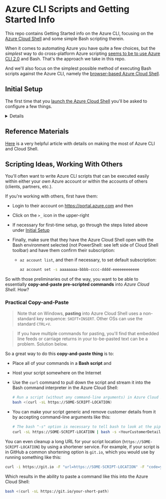 # Azure CLI Scripts and Getting Started Info

This repo contains Getting Started info on the Azure CLI, focusing on the [Azure Cloud Shell](https://shell.azure.com/) and some simple Bash scripting therein.

When it comes to automating Azure you have quite a few choices, but the _simplest_ way to do cross-platform Azure scripting [seems to be to use Azure CLI 2.0](https://stackoverflow.com/questions/45585000/azure-cli-vs-powershell) and Bash. That's the approach we take in this repo.

And we'll also focus on the simplest possible method of executing Bash scripts against the Azure CLI, namely the [browser-based Azure Cloud Shell](https://docs.microsoft.com/en-us/azure/cloud-shell/features).

## Initial Setup

The first time that you [launch the Azure Cloud Shell](https://docs.microsoft.com/en-us/azure/cloud-shell/overview) you'll be asked to configure a few things.

<details><summary>Details</summary>

- First, you'll choose the shell environment that you wish to use. We'll use **Bash** for the examples in this repo.

  ![Example Shell Selection Prompt](/images/cloudshell-001-welcome-set-shell.png)

- Next you will need to configure your storage account for persisting shell files.

  ![Example Shell Storage Setup](/images/cloudshell-002-storage.png)

- Once those two mandatory items are out of the way, you'll be welcomed to the Cloud Shell and presented with the command prompt. The next thing you should do is configure some shell environment options, so enter the command:

  ```bash
  az configure
  ```

  - The main recommendation is to set the default output format to `[3] table - Human-readable`. Here's an example:

    ![Example az configure command](/images/cloudshell-004-config.png)

</details>

## Reference Materials

[Here](https://docs.microsoft.com/en-us/azure/cloud-shell/troubleshooting) is a very helpful article with details on making the most of Azure CLI and Cloud Shell.

## Scripting Ideas, Working With Others

You'll often want to write Azure CLI scripts that can be executed easily within either your _own_ Azure account or within the accounts of others (clients, partners, etc.).

If you're working with others, first have them:

- Login to their account on https://portal.azure.com and then

- Click on the `>_` icon in the upper-right

- If necessary for first-time setup, go through the steps listed above under [Initial Setup](https://github.com/slathrop/az-cli-scripts#initial-setup)

- Finally, make sure that they have the Azure Cloud Shell open with the Bash environment selected (not PowerShell: see left side of Cloud Shell toolbar) and have them confirm their subscription:

  - `az account list`, and then if necessary, to set default subscription:

    ```bash
    az account set -s aaaaaaaa-bbbb-cccc-dddd-eeeeeeeeeeee
    ```

So with those preliminaries out of the way, you want to be able to essentially **copy-and-paste pre-scripted commands** into _Azure Cloud Shell_. How?

### Practical Copy-and-Paste

> Note that on Windows, **pasting** into Azure Cloud Shell uses a non-standard key sequence: `SHIFT+INSERT`. Other OSs can use the standard `CTRL+V`.

> If you have multiple commands for pasting, you'll find that embedded line feeds or carriage returns in your to-be-pasted text can be a problem. Solution below.

So a great way to do this **copy-and-paste thing** is to:

- Place all of your commands in a **Bash script** and

- Host your script somewhere on the Internet

- Use the `curl` command to pull down the script and stream it into the Bash command interpreter in the Azure Cloud Shell:

  ```bash
  # Run a script (without any command-line arguments) in Azure Cloud Shell
  bash <(curl -sL https://SOME-SCRIPT-LOCATION)
  ```

- You can make your script generic and remove customer details from it by accepting command-line arguments like this:

  ```bash
  # The bash "-s" option is necessary to tell bash to look at the piped stream from curl
  curl -sL https://SOME-SCRIPT-LOCATION | bash -s <YourCustomerDetails>
  ```

You can even cleanup a long URL for your script location (`https://SOME-SCRIPT-LOCATION`) by using a shortener service. For example, if your script is in GitHub a common shortening option is `git.io`, which you would use by running something like this:

```bash
curl -i https://git.io -F "url=https://SOME-SCRIPT-LOCATION" -F "code=your-short-path"
```

Which results in the ability to paste a command like this into the Azure Cloud Shell:

```bash
bash <(curl -sL https://git.io/your-short-path)
```
